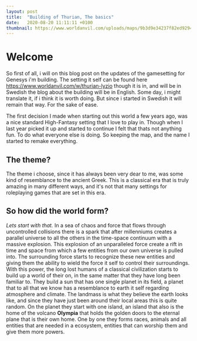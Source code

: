 ```yaml
---
layout: post
title:  "Building of Thurian, The basics"
date:   2020-08-20 11:11:11 +0100
thumbnail: https://www.worldanvil.com/uploads/maps/9b3d9e34237f82ed92949f45c45ee396.jpeg
---
```


# Welcome
So first of all, i will on this blog post on the updates of the gamesetting for Genesys i'm building. The setting it self can be found here https://www.worldanvil.com/w/thurian-lyzio though it is in, and will be in Swedish the blog about the building will be in English.
Some day, i might translate it, if i think it is worth doing. But since i started in Swedish it will remain that way. For the sake of ease.

The first decision I made when starting out this world a few years ago, was a nice standard High-Fantasy setting that I love to play in. Though when I last year picked it up and started to continue I felt that thats not anything fun. To do what everyone else is doing. So keeping the map, and the name I started to remake everything.

## The theme?
The theme i choose, since it has always been very dear to me, was some kind of resemblance to the ancient Greek. This is a classical era that is truly amazing in many different ways, and it's not that many settings for roleplaying games that are set in this era.

## So how did the world form?
*Lets start with that.*
In a sea of chaos and force that flows through uncontrolled collisions there is a spark that after millenniums creates a parallel universe to all the others in the time-space continuum with a massive explosion. This explosion of an unparalleled force create a rift in time and space from which a few entities from our own universe is pulled into.
The surrounding force starts to recognize these new entities and giving them the ability to wield the force it self to control their surroundings.
With this power, the long lost humans of a classical civilization starts to build up a world of their on, in the same matter that they have long been familiar to. They build a sun that has one single planet in its field, a planet that to all that we know has a resemblance to earth it self regarding atmosphere and climate. The landmass is what they believe the earth looks like, and since they have just been around their local areas this is quite random.
On the planet they start with one island, an island that also is the home of the volcano **Olympia** that holds the golden doors to the eternal plane that is their own home.
One by one they forms races, animals and all entities that are needed in a ecosystem, entities that can worship them and give them more powers. 
